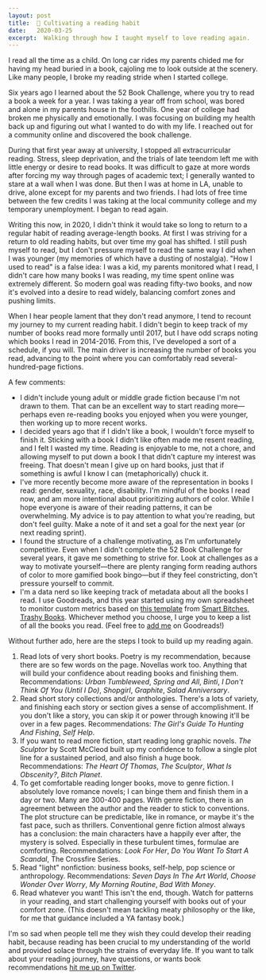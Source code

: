 ```yaml
---
layout: post
title:  📖 Cultivating a reading habit
date:   2020-03-25
excerpt:  Walking through how I taught myself to love reading again.
---
```


I read all the time as a child. On long car rides my parents chided me for having my head buried in a book, cajoling me to look outside at the scenery. Like many people, I broke my reading stride when I started college. 

Six years ago I learned about the 52 Book Challenge, where you try to read a book a week for a year. I was taking a year off from school, was bored and alone in my parents house in the foothills. One year of college had broken me physically and emotionally. I was focusing on building my health back up and figuring out what I wanted to do with my life. I reached out for a community online and discovered the book challenge. 

During that first year away at university, I stopped all extracurricular reading. Stress, sleep deprivation, and the trials of late teendom left me with little energy or desire to read books. It was difficult to gaze at more words after forcing my way through pages of academic text; I generally wanted to stare at a wall when I was done. But then I was at home in LA, unable to drive, alone except for my parents and two friends. I had lots of free time between the few credits I was taking at the local community college and my temporary unemployment. I began to read again.

Writing this now, in 2020, I didn't think it would take so long to return to a regular habit of reading average-length books. At first I was striving for a return to old reading habits, but over time my goal has shifted. I still push myself to read, but I don't pressure myself to read the same way I did when I was younger (my memories of which have a dusting of nostalgia). "How I used to read" is a false idea: I was a kid, my parents monitored what I read, I didn't care how many books I was reading, my time spent online was extremely different. So modern goal was reading fifty-two books, and now it's evolved into a desire to read widely, balancing comfort zones and pushing limits. 

When I hear people lament that they don't read anymore, I tend to recount my journey to my current reading habit. I didn't begin to keep track of my number of books read more formally until 2017, but I have odd scraps noting which books I read in 2014-2016. From this, I've developed a sort of a schedule, if you will. The main driver is increasing the number of books you read, advancing to the point where you can comfortably read several-hundred-page fictions.

A few comments: 

- I didn't include young adult or middle grade fiction because I'm not drawn to them. That can be an excellent way to start reading more—perhaps even re-reading books you enjoyed when you were younger, then working up to more recent works. 
- I decided years ago that if I didn't like a book, I wouldn't force myself to finish it. Sticking with a book I didn't like often made me resent reading, and I felt I wasted my time. Reading is enjoyable to me, not a chore, and allowing myself to put down a book I that didn't capture my interest was freeing. That doesn't mean I give up on hard books, just that if something is awful I know I can (metaphorically) chuck it.
- I've more recently become more aware of the representation in books I read: gender, sexuality, race, disability. I'm mindful of the books I read now, and am more intentional about prioritizing authors of color. While I hope everyone is aware of their reading patterns, it can be overwhelming. My advice is to pay attention to what you're reading, but don't feel guilty. Make a note of it and set a goal for the next year (or next reading sprint).
- I found the structure of a challenge motivating, as I'm unfortunately competitive. Even when I didn't complete the 52 Book Challenge for several years, it gave me something to strive for. Look at challenges as a way to motivate yourself—there are plenty ranging form reading authors of color to more gamified book bingo—but if they feel constricting, don't pressure yourself to commit.
- I'm a data nerd so like keeping track of metadata about all the books I read. I use Goodreads, and this year started using my own spreadsheet to monitor custom metrics based on [this template](https://smartbitchestrashybooks.com/2020/01/track-your-2020-reading-with-this-nifty-spreadsheet/) from [Smart Bitches, Trashy Books](https://smartbitchestrashybooks.com/). Whichever method you choose, I urge you to keep a list of all the books you read. (Feel free to [add me](https://goodreads.com/quantboireads) on Goodreads!)

Without further ado, here are the steps I took to build up my reading again.

1. Read lots of very short books. Poetry is my recommendation, because there are so few words on the page. Novellas work too. Anything that will build your confidence about reading books and finishing them. Recommendations: *Urban Tumbleweed*, *Spring and All*, *Binti*, *I Don't Think Of You (Until I Do)*, *Shopgirl*, *Graphite*, *Salad Anniversary*.
2. Read short story collections and/or anthologies. There's a lots of variety, and finishing each story or section gives a sense of accomplishment. If you don't like a story, you can skip it or power through knowing it'll be over in a few pages. Recommendations: *The Girl's Guide To Hunting And Fishing*, *Self Help*.
3. If you want to read more fiction, start reading long graphic novels. *The Sculptor* by Scott McCleod built up my confidence to follow a single plot line for a sustained period, and also finish a huge book. Recommendations: *The Heart Of Thomas*, *The Sculptor*, *What Is Obscenity?*, *Bitch Planet*.
4. To get comfortable reading longer books, move to genre fiction. I absolutely love romance novels; I can binge them and finish them in a day or two. Many are 300-400 pages. With genre fiction, there is an agreement between the author and the reader to stick to conventions. The plot structure can be predictable, like in romance, or maybe it's the fast pace, such as thrillers. Conventional genre fiction almost always has a conclusion: the main characters have a happily ever after, the mystery is solved. Especially in these turbulent times, formulae are comforting. Recommendations: *Look For Her*, *Do You Want To Start A Scandal*, The Crossfire Series.
5. Read "light" nonfiction: business books, self-help, pop science or anthropology. Recommendations: *Seven Days In The Art World*, *Choose Wonder Over Worry*, *My Morning Routine*, *Bad With Money*.
6. Read whatever you want! This isn't the end, though. Watch for patterns in your reading, and start challenging yourself with books out of your comfort zone. (This doesn't mean tackling meaty philosophy or the like, for me that guidance included a YA fantasy book.)

I'm so sad when people tell me they wish they could develop their reading habit, because reading has been crucial to my understanding of the world and provided solace through the strains of everyday life. If you want to talk about your reading journey, have questions, or wants book recommendations [hit me up on Twitter](https://twitter.com/jazzmyth).

